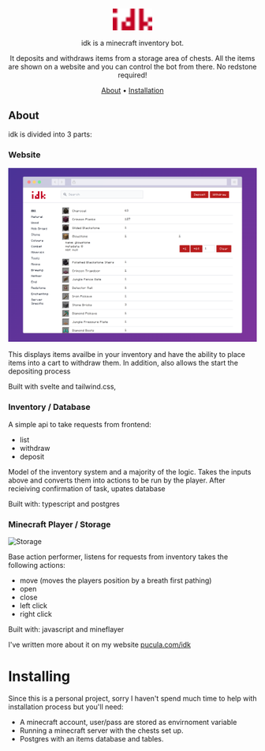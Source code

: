 <br/>
<div align="center">

<img src="https://raw.githubusercontent.com/lazydancer/idk/0979dcfd4745d6a4848bcd430e977de8bd648d6f/img/logo.svg" width="80"/>

idk is a minecraft inventory bot. 

It deposits and withdraws items from a storage area of chests. All the items are shown on a website and you can control the bot from there. No redstone required!

[About](#about) •
[Installation](#installation) 

</div>

## About

idk is divided into 3 parts:

### Website

![Website](https://raw.githubusercontent.com/lazydancer/idk/main/img/screenshot-rocks%20(1).png)

This displays items availbe in your inventory and have the ability to place items into a cart to withdraw them. In addition, also allows the start the depositing process 

Built with svelte and tailwind.css,

### Inventory / Database
A simple api to take requests from frontend:
- list
- withdraw
- deposit

Model of the inventory system and a majority of the logic. Takes the inputs above and converts them into actions to be run by the player. After recieiving confirmation of task, upates database

Built with: typescript and postgres 

### Minecraft Player / Storage

![Storage](https://github.com/lazydancer/idk/blob/main/img/Screenshot%20from%202022-10-02%2009-06-44.png?raw=true)

Base action performer, listens for requests from inventory takes the following actions:
- move (moves the players position by a breath first pathing)
- open 
- close
- left click
- right click

Built with: javascript and mineflayer

I've written more about it on my website [pucula.com/idk](https://pucula.com/idk)

# Installing

Since this is a personal project, sorry I haven't spend much time to help with installation process but you'll need:
- A minecraft account, user/pass are stored as envirnoment variable
- Running a minecraft server with the chests set up.
- Postgres with an items database and tables. 

